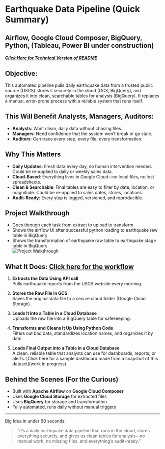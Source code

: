 # Earthquake Data Pipeline (Quick Summary)
## Airflow, Google Cloud Composer, BigQuery, Python, (Tableau, Power BI under construction)

##### [Click Here for Technical Version of README](README-tech.md)
## Objective:

This automated pipeline pulls daily earthquake data from a trusted public source (USGS) stores it securely in the cloud (GCS, BigQuery), and organizes it into clean, searchable tables for analysis (BigQuery). It replaces a manual, error-prone process with a reliable system that runs itself.

## This Will Benefit Analysts, Managers, Auditors:
- **Analysts**: Want clean, daily data without chasing files.
- **Managers**: Need confidence that the system won’t break or go stale.
- **Auditors**: Can trace every step, every file, every transformation.

## Why This Matters

- **Daily Updates**: Fresh data every day, no human intervention needed. Could be re-applied to daily or weekly sales data.
- **Cloud-Based**: Everything lives in Google Cloud—no local files, no lost spreadsheets.
- **Clean & Searchable**: Final tables are easy to filter by date, location, or magnitude. Could be re-applied to sales dates, stores, locations.
- **Audit-Ready**: Every step is logged, versioned, and reproducible.
  
## Project Walkthrough
- Goes through each task from extract to upload to transform
- Shows the airflow UI after successful python loading to earthquake raw table in BigQuery
- Shows the transformation of earthquake raw table to earthquake stage table in BigQuery
<br>![Project Walkthrough](composer_usgs_2x.mp4_3.0x_720px_.gif)

## What It Does:  [Click here for the workflow](flowchart_composer.txt)
1. **Extracts the Data Using API call**  
   Pulls earthquake reports from the USGS website every morning.

2. **Stores the Raw File in GCS**  
   Saves the original data file to a secure cloud folder (Google Cloud Storage).

3. **Loads It into a Table in a Cloud Database**  
   Uploads the raw file into a BigQuery table for safekeeping.

4. **Transforms and Cleans It Up Using Python Code**  
   Filters out bad data, standardizes location names, and organizes it by date.

5. **Loads Final Output into a Table in a Cloud Database**  
   A clean, reliable table that analysts can use for dashboards, reports, or alerts.
   [Click here for a sample dashboard made from a snapshot of this dataset](work in progress)

## Behind the Scenes (For the Curious)

- Built with **Apache Airflow** on **Google Cloud Composer**
- Uses **Google Cloud Storage** for extracted files
- Uses **BigQuery** for storage and transformation
- Fully automated, runs daily without manual triggers

---

 Big Idea in under 60 seconds:

> “It’s a daily earthquake data pipeline that runs in the cloud, stores everything securely, and gives us clean tables for analysis—no manual work, no missing files, and everything’s audit-ready.”


